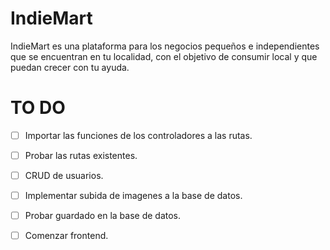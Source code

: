 # IndieMart
IndieMart es una plataforma para los negocios pequeños e independientes que se encuentran en tu localidad, con el objetivo de consumir local y que puedan crecer con tu ayuda.
# TO DO
- [ ] Importar las funciones de los controladores a las rutas.
- [ ] Probar las rutas existentes.
- [ ] CRUD de usuarios.
- [ ] Implementar subida de imagenes a la base de datos.
- [ ] Probar guardado en la base de datos.
- [ ] Comenzar frontend.

